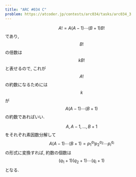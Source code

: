 ```yaml
---
title: "ARC #034 C"
problem: https://atcoder.jp/contests/arc034/tasks/arc034_3
---
```

$$ A! = A(A-1)\cdots(B+1)B! $$ であり, $$ B! $$ の倍数は $$ kB! $$ と表せるので, これが $$ A! $$ の約数になるためには $$ k $$ が $$ A(A-1)\cdots(B+1) $$ の約数であればいい.

$$ A, A-1, \dots, B+1 $$ をそれぞれ素因数分解して $$ A(A-1)\cdots(B+1) = p_1^{q_1}p_2^{q_2}\cdots p_i^{q_i} $$ の形式に変換すれば, 約数の個数は $$ (q_1+1)(q_2+1)\cdots(q_i+1) $$ となる.
